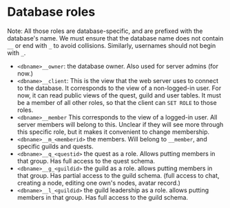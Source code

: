 # Database roles

Note: All those roles are database-specific, and are prefixed with the database's name. We must ensure that the database name does not contain `__` or end with `_` to avoid collisions. Similarly, usernames should not begin with `_`.


* `<dbname>__owner`: the database owner. Also used for server admins (for now.)
* `<dbname>__client`: This is the view that the web server uses to connect to the database. It corresponds to the view of a non-logged-in user. For now, it can read public views of the quest, guild and user tables. It must be a member of all other roles, so that the client can `SET ROLE` to those roles.
* `<dbname>__member` This corresponds to the view of a logged-in user. All server members will belong to this. Unclear if they will see more through this specific role, but it makes it convenient to change membership.
* `<dbname>__m_<memberid>` the members. Will belong to `__member`, and specific guilds and quests.
* `<dbname>__q_<questid>`  the quest as a role. Allows putting members in that group. Has full access to the quest schema.
* `<dbname>__g_<guildid>`  the guild as a role. allows putting members in that group. Has partial access to the guild schema. (full access to chat, creating a node, editing one own's nodes, avatar record.)
* `<dbname>__l_<guildid>`  the guild leadership as a role. allows putting members in that group. Has full access to the guild schema.
